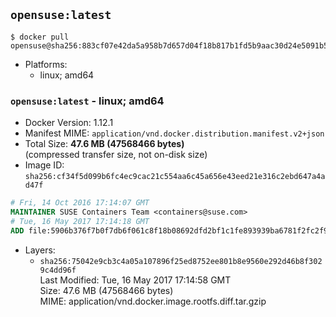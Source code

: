 ## `opensuse:latest`

```console
$ docker pull opensuse@sha256:883cf07e42da5a958b7d657d04f18b817b1fd5b9aac30d24e5091b5a8c7e423c
```

-	Platforms:
	-	linux; amd64

### `opensuse:latest` - linux; amd64

-	Docker Version: 1.12.1
-	Manifest MIME: `application/vnd.docker.distribution.manifest.v2+json`
-	Total Size: **47.6 MB (47568466 bytes)**  
	(compressed transfer size, not on-disk size)
-	Image ID: `sha256:cf34f5d099b6fc4ec9cac21c554aa6c45a656e43eed21e316c2ebd647a4ad47f`

```dockerfile
# Fri, 14 Oct 2016 17:14:07 GMT
MAINTAINER SUSE Containers Team <containers@suse.com>
# Tue, 16 May 2017 17:14:18 GMT
ADD file:5906b376f7b0f7db6f061c8f18b08692dfd2bf1c1fe893939ba6781f2fc2f991 in / 
```

-	Layers:
	-	`sha256:75042e9cb3c4a05a107896f25ed8752ee801b8e9560e292d46b8f3029c4dd96f`  
		Last Modified: Tue, 16 May 2017 17:14:58 GMT  
		Size: 47.6 MB (47568466 bytes)  
		MIME: application/vnd.docker.image.rootfs.diff.tar.gzip
